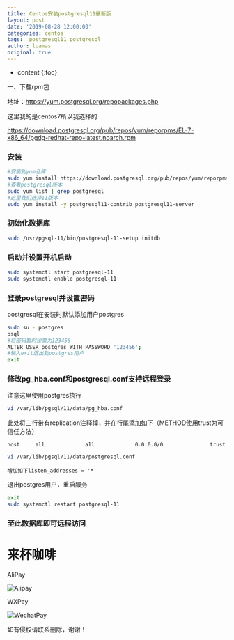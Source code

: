 ```yaml
---
title: Centos安装postgresql11最新版
layout: post
date: '2019-08-28 12:00:00'
categories: centos
tags:  postgresql11 postgresql
author: luamas
original: true
---
```


* content
{:toc}


一、下载rpm包

地址：https://yum.postgresql.org/repopackages.php

这里我的是centos7所以我选择的

https://download.postgresql.org/pub/repos/yum/reporpms/EL-7-x86_64/pgdg-redhat-repo-latest.noarch.rpm

### 安装
```bash
#安装到yum仓库
sudo yum install https://download.postgresql.org/pub/repos/yum/reporpms/EL-7-x86_64/pgdg-redhat-repo-latest.noarch.rpm
#查看postgresql版本
sudo yum list | grep postgresql
#这里我们选择11版本
sudo yum install -y postgresql11-contrib postgresql11-server
```







### 初始化数据库
```bash
sudo /usr/pgsql-11/bin/postgresql-11-setup initdb
```

### 启动并设置开机启动
```bash
sudo systemctl start postgresql-11
sudo systemctl enable postgresql-11
```

### 登录postgresql并设置密码

postgresql在安装时默认添加用户postgres
```bash
sudo su - postgres
psql
#将密码暂时设置为123456
ALTER USER postgres WITH PASSWORD '123456';
#输入exit退出到postgres用户
exit
```

### 修改pg_hba.conf和postgresql.conf支持远程登录

注意这里使用postgres执行
```bash
vi /var/lib/pgsql/11/data/pg_hba.conf
```

此处将三行带有replication注释掉，并在行尾添加如下（METHOD使用trust为可信任方法）

`host     all             all             0.0.0.0/0               trust`

```bash
vi /var/lib/pgsql/11/data/postgresql.conf
```

`增加如下listen_addresses = '*'`

退出postgres用户，重启服务
```bash
exit
sudo systemctl restart postgresql-11
```

### 至此数据库即可远程访问




# 来杯咖啡

AliPay

![Alipay](http://blog.luamas.com/images/aliPay.jpg)

WXPay

![WechatPay](http://blog.luamas.com/images/wechatPay.jpg)



如有侵权请联系删除，谢谢！

